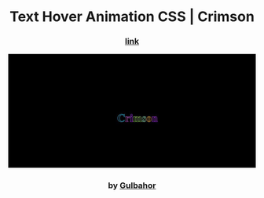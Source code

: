 <div align="center">

# Text Hover Animation CSS | Crimson

### <a href="https://crimsonn21.netlify.app"> link </a>

<img src="admin/base.png">

### by <a href="https://github.com/guli2103"> Gulbahor </a>

</div>
